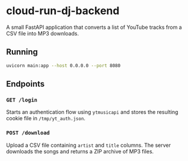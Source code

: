 # cloud-run-dj-backend

A small FastAPI application that converts a list of YouTube tracks from a CSV file into MP3 downloads.

## Running

```bash
uvicorn main:app --host 0.0.0.0 --port 8080
```

## Endpoints

### `GET /login`
Starts an authentication flow using `ytmusicapi` and stores the resulting cookie file in `/tmp/yt_auth.json`.

### `POST /download`
Upload a CSV file containing `artist` and `title` columns. The server downloads the songs and returns a ZIP archive of MP3 files.
